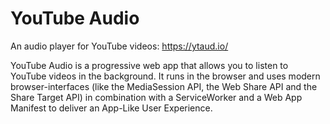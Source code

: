 # YouTube Audio

An audio player for YouTube videos: https://ytaud.io/

YouTube Audio is a progressive web app that allows you to listen to YouTube videos in the background. It runs in the browser and uses modern browser-interfaces (like the MediaSession API, the Web Share API and the Share Target API) in combination with a ServiceWorker and a Web App Manifest to deliver an App-Like User Experience.
